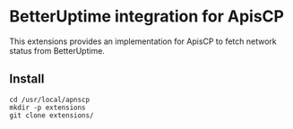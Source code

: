 # BetterUptime integration for ApisCP

This extensions provides an implementation for ApisCP to fetch network status from BetterUptime.

## Install

```
cd /usr/local/apnscp
mkdir -p extensions
git clone extensions/
```
